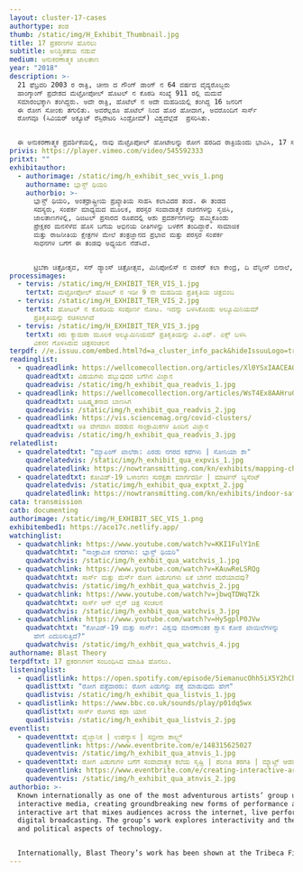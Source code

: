 ```yaml
---
layout: cluster-17-cases
authortype: ತಂಡ
thumb: /static/img/H_Exhibit_Thumbnail.jpg
title: 17 ಪ್ರಕರಣಗಳ ಹೊನಲು
subtitle: ಅನಿಶ್ಚಿತತೆಯ ನಡುವೆ
medium: ಅನುಕರಣಾತ್ಮಕ ಜಾಲತಾಣ
year: "2018"
description: >-
  21 ಫೆಬ್ರವರಿ 2003 ರ ರಾತ್ರಿ, ಚೀನಾ ದ ಗೌಂಗ್ ಡಾಂಗ್‌ ನ 64 ವರ್ಷದ ವೈದ್ಯರೊಬ್ಬರು
  ಹಾಂಗ್ಕಾಂಗ್‌ ಪ್ರದೇಶದ ಮೆಟ್ರೋಪೋಲ್‌ ಹೊಟಲ್‌ ನ ಕೊಠಡಿ ಸಂಖ್ಯೆ 911 ರಲ್ಲಿ ಮದುವೆ
  ಸಮಾರಂಭಕ್ಕಾಗಿ ತಂಗಿದ್ದರು. ಅದೇ ರಾತ್ರಿ, ಹೊಟೆಲ್‌ ನ ಅದೇ ಮಹಡಿಯಲ್ಲಿ ತಂಗಿದ್ದ 16 ಜನರಿಗೆ
  ಈ ರೋಗ ಸೋಂಕು ತಗುಲಿತು. ಅವರೆಲ್ಲರೂ ಹೊಟೆಲ್ ನಿಂದ ಹೊರ ಹೋದಾಗ, ಅವರೊಂದಿಗೆ ಸಾರ್ಸ್‌
  ರೋಗವೂ (ಸಿವಿಯರ್‌ ಅಕ್ಯೂಟ್‌ ರೆಸ್ಪಿರೇಟರಿ ಸಿಂಡ್ರೋಮ್) ವಿಶ್ವದೆಲ್ಲೆಡೆ  ಪ್ರಸರಿಸಿತು.‌


  ಈ ಅನುಕರಣಾತ್ಮಕ ಪ್ರದರ್ಶಿಕೆಯಲ್ಲಿ, ನಾವು ಮೆಟ್ರೊಪೋಲ್‌ ಹೋಟೇಲನ್ನು ರೋಗ ಹರಡಿದ ರಾತ್ರಿಯೆಂದು ಭಾವಿಸಿ, 17 ಸಾರ್ಸ್‌ ಪ್ರಕರಣಗಳು ಪತ್ತೆಯಾದ ಎಲ್ಲ ಕೊಠಡಿಗಳಲ್ಲಿ ಜರುಗಿದ ಪ್ರತಿಯೊಂದು ಘಟನೆಯನ್ನೂ ದಾಖಲಿಸುತ್ತೇವೆ.
privis: https://player.vimeo.com/video/545592333
pritxt: ""
exhibitauthor:
  - authorimage: /static/img/h_exhibit_sec_vvis_1.png
    authorname: ಬ್ಲಾಸ್ಟ್‌ ಥಿಯರಿ
    authorbio: >-
      ಬ್ಲಾಸ್ಟ್‌ ಥಿಯರಿ, ಅಂತರ್ರಾಷ್ಟ್ರೀಯ ಪ್ರಖ್ಯಾತಿಯ ಸಾಹಸಿ ಕಲಾವಿದರ ತಂಡ. ಈ ತಂಡದ
      ಸದಸ್ಯರು, ಸಂಪರ್ಕ ಮಾಧ್ಯಮದ ಮೂಲಕ, ಪರಸ್ಪರ ಸಂವಾದಾತ್ಮಕ ರಚನೆಗಳನ್ನು ಸೃಜಿಸಿ,
      ಜಾಲತಾಣಗಳಲ್ಲಿ, ಡಿಜಿಟಲ್‌ ಪ್ರಸಾರದ ರೂಪದಲ್ಲಿ ಆಶು ಪ್ರದರ್ಶನಗಳನ್ನು ಹಮ್ಮಿಕೊಂಡು
      ಪ್ರೇಕ್ಷಕರ ಮನಸೆಳೆವ ಹೊಸ ಬಗೆಯ ಅಭಿನಯ ರೀತಿಗಳನ್ನು ಬಳಕೆಗೆ ತಂದಿದ್ದಾರೆ. ಸಾಮಾಜಿಕ
      ಮತ್ತು ರಾಜನೀತಿಯ ಕ್ಷೇತ್ರಗಳ ಮೇಲೆ ತಂತ್ರಜ್ಞಾನದ ಪ್ರಭಾವ ಮತ್ತು ಪರಸ್ಪರ ಸಂಪರ್ಕ
      ಸಾಧನಗಳ ಬಗೆಗೆ ಈ ತಂಡವು ಅಧ್ಯಯನ ನೆಡೆಸಿದೆ.  


      ಟ್ರಿಬೆಕಾ ಚಿತ್ರೋತ್ಸವ, ಸನ್‌ ಡ್ಯಾಂಸ್‌ ಚಿತ್ರೋತ್ಸವ, ಮಿನಿಪೋಲಿಸ್‌ ನ ವಾಕರ್‌ ಕಲಾ ಕೇಂದ್ರ, ದಿ ವೆನ್ನೀಸ್‌ ಬಿನಾಲೆ, ಟೋಕಿಯೋ ದಿ ಐ.ಸಿ.ಸಿ, ಶಿಕಾಗೋದ ʼಸಮಕಾಲೀನ ಕಲಾ ಪ್ರದರ್ಶನಾಲಯʼ, ಸಿಡ್ನಿ ಬಿನಾಲೆ, ಥೈವಾನ್‌ ನ ರಾಷ್ಟ್ರೀಯ ಸಂಗ್ರಹಾಲಯ, ಬರ್ಲಿನ್‌ ನ ಹೆಬ್ಬೆಲ್‌ ಥಿಯೇಟರ್‌, ಬಸೆಲ್‌ ಕಲಾ ಉತ್ಸವ, ಡಚ್‌ ಎಲೆಕ್ಟ್ರಾನಿಕ್‌ ಕಲಾ ಉತ್ಸವ, ನೋನರ್‌ ಉತ್ಸವ ಮತ್ತು ದಿ ಪ್ಯಾಲೆಸಟೈನ್‌ ಅಂತರ್ರಾಷ್ಟ್ರೀಯ ವೀಡಿಯೋ ಉತ್ಸವಗಳಲ್ಲಿ ಬ್ಲಾಸ್ಟ್‌ ಥಿಯರಿ ಯ ರಚನೆಗಳನ್ನು ಪ್ರದರ್ಶಿಸಲಾಗಿದೆ.
processimages:
  - tervis: /static/img/H_EXHIBIT_TER_VIS_1.jpg
    tertxt: ಮೆಟ್ರೋಪೋಲ್‌ ಹೊಟಲ್‌ ನ ಇಡೀ 9 ನೇ ಮಹಡಿಯ ಪ್ರತಿಕೃತಿಯ ಚಿತ್ರಬಿಂಬ
  - tervis: /static/img/H_EXHIBIT_TER_VIS_2.jpg
    tertxt: ಹೋಟಲ್‌ ನ ಕೊಠಡಿಯ ಸಂಪೂರ್ಣ ನೋಟ. ಇದನ್ನು ಬಳಸಿಕೊಂಡು ಅಲ್ಯೂಮಿನಿಯಮ್‌
      ಪ್ರತಿಕೃತಿಯನ್ನು ರಚಿಸಲಾಗಿದೆ
  - tervis: /static/img/H_EXHIBIT_TER_VIS_3.jpg
    tertxt: ಕಿರು ಕ್ಯಾಮರಾ ಮೂಲಕ ಅಲ್ಯೂಮಿನಿಯಮ್‌ ಪ್ರತಿಕೃತಿಯನ್ನು ವಿ.ಎಫ್‌. ಎಕ್ಸ್‌ ಬಳಸಿ
      ವಿಕಸನ ಗೊಳಿಸಿರುವ ಚಿತ್ರಸಂಚಲನ
terpdf: //e.issuu.com/embed.html?d=a_cluster_info_pack&hideIssuuLogo=true&u=sciencegallerybengaluru
readinglist:
  - quadreadlink: https://wellcomecollection.org/articles/Xl0YSxIAACEAQiBn
    quadreadtxt: ವಿಷಯಗಳು ಹಬ್ಬುವುದರ ಬಗೆಗಿನ ವಿಜ್ಞಾನ
    quadreadvis: /static/img/h_exhibit_qua_readvis_1.jpg
  - quadreadlink: https://wellcomecollection.org/articles/WsT4Ex8AAHruGfW_
    quadreadtxt: ಬಹಿಷ್ಕೃತನಾದ ಬಾಣಸಿಗ
    quadreadvis: /static/img/h_exhibit_qua_readvis_2.jpg
  - quadreadlink: https://vis.sciencemag.org/covid-clusters/
    quadreadtxt: ಅತಿ ವೇಗವಾಗಿ ಹರಡುವ ಸಾಂಕ್ರಾಮಿಕಗಳ ಹಿಂದಿನ ವಿಜ್ಞಾನ
    quadreadvis: /static/img/h_exhibit_qua_readvis_3.jpg
relatedlist:
  - quadrelatedtxt: "ಮ್ಯಾಪಿಂಗ್‌ ಖಾಲೆರಾ: ಎರಡು ನಗರದ ಕಥೆಗಳು | ಸೋನಿಯಾ ಶಾ"
    quadrelatedvis: /static/img/h_exhibit_qua_expvis_1.jpg
    quadrelatedlink: https://nowtransmitting.com/kn/exhibits/mapping-cholera/
  - quadrelatedtxt: ಕೋವಿಡ್-19 ‌ಒಳಾಂಗಣ ಸುರಕ್ಷತಾ ಮಾರ್ಗದರ್ಶಿ | ಮಾರ್ಟಿನ್‌ ಬ್ಯಸೆಂಟ್
    quadrelatedvis: /static/img/h_exhibit_qua_exptxt_2.jpg
    quadrelatedlink: https://nowtransmitting.com/kn/exhibits/indoor-safety-guidelines/
cata: transmission
catb: documenting
authorimage: /static/img/H_EXHIBIT_SEC_VIS_1.png
exhibitembed1: https://aco17c.netlify.app/
watchinglist:
  - quadwatchlink: https://www.youtube.com/watch?v=KKI1FulY1nE
    quadwatchtxt: "ಸಾಂಕ್ರಾಮಿಕ ನಗರಗಳು: ಬ್ಲಾಸ್ಟ್‌ ಥಿಯರಿ"
    quadwatchvis: /static/img/h_exhbit_qua_watchvis_1.jpg
  - quadwatchlink: https://www.youtube.com/watch?v=KAuwReLSRQg
    quadwatchtxt: ಸಾರ್ಸ್‌ ಮತ್ತು ಮೆರ್ಸ್‌ ರೋಗ ಪಿಡುಗುಗಳು ಏಕೆ ಬೇಗನೆ ಮರೆಯಾದವು?
    quadwatchvis: /static/img/h_exhbit_qua_watchvis_2.jpg
  - quadwatchlink: https://www.youtube.com/watch?v=jbwqTDWqTZk
    quadwatchtxt: ಸಾರ್ಸ್‌ ಆನ್‌ ಲೈನ್‌ ಚಿತ್ರ ಸಂಚಲನ
    quadwatchvis: /static/img/h_exhbit_qua_watchvis_3.jpg
  - quadwatchlink: https://www.youtube.com/watch?v=Hy5gplP0JVw
    quadwatchtxt: "ಕೋವಿಡ್-19‌ ಮತ್ತು ಸಾರ್ಸ್‌: ವಿಶ್ವವು ಮಾರಣಾಂತಕ ಶ್ವಾಸ ಕೋಶ ಖಾಯಿಲೆಗಳನ್ನು
      ಹೇಗೆ ಎದುರಿಸುತ್ತಿದೆ?"
    quadwatchvis: /static/img/h_exhbit_qua_watchvis_4.jpg
authorname: Blast Theory
terpdftxt: 17 ಪ್ರಕರಣಗಳಿಗೆ ಸಂಬಂಧಿಸಿದ ಮಾಹಿತಿ ಹೊನಲು.
listeninglist:
  - quadlistlink: https://open.spotify.com/episode/5iemanucOhh5iX5Y2hChAH
    quadlisttxt: "ರೋಗ ಪತ್ತೆದಾರರು: ರೋಗ ಪಿಡುಗನ್ನು ಪತ್ತೆ ಮಾಡುವುದು ಹೇಗೆ"
    quadlistvis: /static/img/h_exhibit_qua_listvis_1.jpg
  - quadlistlink: https://www.bbc.co.uk/sounds/play/p01dq5wx
    quadlisttxt: ಸಾರ್ಸ್‌ ರೋಗದ ಕಥಾ ಯಾನ
    quadlistvis: /static/img/h_exhibit_qua_listvis_2.jpg
eventlist:
  - quadeventtxt: ವೈಜ್ಞಾನಿಕ | ಉಪನ್ಯಾಸ | ಸಬ್ರೀನಾ ಶಾಲ್ಟ್ಸ್
    quadeventlink: https://www.eventbrite.com/e/148315625027
    quadeventvis: /static/img/h_exhibit_qua_atnvis_1.jpg
  - quadeventtxt: ರೋಗ ಪಿಡುಗುಗಳ ಬಗೆಗೆ ಸಂವಾದಾತ್ಮಕ ಕಲೆಯ ಸೃಷ್ಟಿ | ಪರಿಣತಿ ತರಗತಿ | ಮ್ಯಾಟ್ಟ್‌ ಆಡಮ್ಸ್
    quadeventlink: https://www.eventbrite.com/e/creating-interactive-art-about-pandemics-masterclass-registration-148923657669
    quadeventvis: /static/img/h_exhibit_qua_atnvis_2.jpg
authorbio: >-
  Known internationally as one of the most adventurous artists’ group using
  interactive media, creating groundbreaking new forms of performance and
  interactive art that mixes audiences across the internet, live performance and
  digital broadcasting. The group’s work explores interactivity and the social
  and political aspects of technology.


  Internationally, Blast Theory’s work has been shown at the Tribeca Film Festival, Sundance Film Festival, Walker Arts Center in Minneapolis, the Venice Biennale, ICC in Tokyo, the Chicago Museum of Contemporary Art, Sydney Biennale, National Museum in Taiwan, Hebbel Theatre in Berlin, Basel Art Fair, Dutch Electronic Arts Festival, Sonar Festival in Barcelona and the Palestine International Video Festival.
---
```

